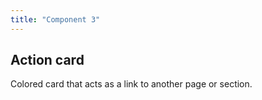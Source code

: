 ```yaml
---
title: "Component 3"
---
```



## Action card

Colored card that acts as a link to another page or section.


